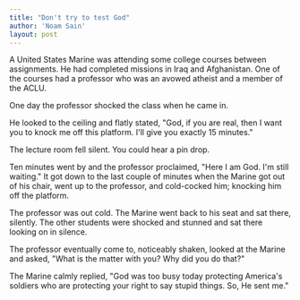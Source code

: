 ```yaml
---
title: "Don't try to test God"
author: 'Noam Sain'
layout: post
---
```


A United States Marine was attending some college courses between assignments. He had completed missions in Iraq and Afghanistan. One of the courses had a professor who was an avowed atheist and a member of the ACLU.

One day the professor shocked the class when he came in.

He looked to the ceiling and flatly stated, "God, if you are real, then I want you to knock me off this platform. I'll give you exactly 15 minutes."

The lecture room fell silent. You could hear a pin drop.

Ten minutes went by and the professor proclaimed, "Here I am God. I'm still waiting." It got down to the last couple of minutes when the Marine got out of his chair, went up to the professor, and cold-cocked him; knocking him off the platform.

The professor was out cold. The Marine went back to his seat and sat there, silently. The other students were shocked and stunned and sat there looking on in silence.

The professor eventually come to, noticeably shaken, looked at the Marine and asked, "What is the matter with you? Why did you do that?"

The Marine calmly replied, "God was too busy today protecting America's soldiers who are protecting your right to say stupid things. So, He sent me."